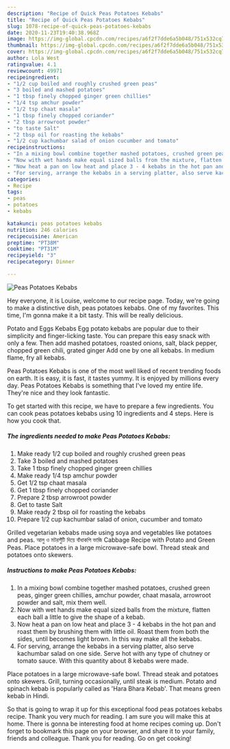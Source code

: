 ```yaml
---
description: "Recipe of Quick Peas Potatoes Kebabs"
title: "Recipe of Quick Peas Potatoes Kebabs"
slug: 1078-recipe-of-quick-peas-potatoes-kebabs
date: 2020-11-23T19:40:38.968Z
image: https://img-global.cpcdn.com/recipes/a6f2f7dde6a5b048/751x532cq70/peas-potatoes-kebabs-recipe-main-photo.jpg
thumbnail: https://img-global.cpcdn.com/recipes/a6f2f7dde6a5b048/751x532cq70/peas-potatoes-kebabs-recipe-main-photo.jpg
cover: https://img-global.cpcdn.com/recipes/a6f2f7dde6a5b048/751x532cq70/peas-potatoes-kebabs-recipe-main-photo.jpg
author: Lola West
ratingvalue: 4.1
reviewcount: 49971
recipeingredient:
- "1/2 cup boiled and roughly crushed green peas"
- "3 boiled and mashed potatoes"
- "1 tbsp finely chopped ginger green chillies"
- "1/4 tsp amchur powder"
- "1/2 tsp chaat masala"
- "1 tbsp finely chopped coriander"
- "2 tbsp arrowroot powder"
- "to taste Salt"
- "2 tbsp oil for roasting the kebabs"
- "1/2 cup kachumbar salad of onion cucumber and tomato"
recipeinstructions:
- "In a mixing bowl combine together mashed potatoes, crushed green peas, ginger green chillies, amchur powder, chaat masala, arrowroot powder and salt, mix them well."
- "Now with wet hands make equal sized balls from the mixture, flatten each ball a little to give the shape of a kebab."
- "Now heat a pan on low heat and place 3 - 4 kebabs in the hot pan and roast them by brushing them with little oil. Roast them from both the sides, until becomes light brown. In this way make all the kebabs."
- "For serving, arrange the kebabs in a serving platter, also serve kachumbar salad on one side. Serve hot with any type of chutney or tomato sauce. With this quantity about 8 kebabs were made."
categories:
- Recipe
tags:
- peas
- potatoes
- kebabs

katakunci: peas potatoes kebabs 
nutrition: 246 calories
recipecuisine: American
preptime: "PT38M"
cooktime: "PT31M"
recipeyield: "3"
recipecategory: Dinner

---
```



![Peas Potatoes Kebabs](https://img-global.cpcdn.com/recipes/a6f2f7dde6a5b048/751x532cq70/peas-potatoes-kebabs-recipe-main-photo.jpg)

Hey everyone, it is Louise, welcome to our recipe page. Today, we're going to make a distinctive dish, peas potatoes kebabs. One of my favorites. This time, I'm gonna make it a bit tasty. This will be really delicious.

Potato and Eggs Kebabs Egg potato kebabs are popular due to their simplicity and finger-licking taste. You can prepare this easy snack with only a few. Then add mashed potatoes, roasted onions, salt, black pepper, chopped green chili, grated ginger Add one by one all kebabs. In medium flame, fry all kebabs.

Peas Potatoes Kebabs is one of the most well liked of recent trending foods on earth. It is easy, it is fast, it tastes yummy. It is enjoyed by millions every day. Peas Potatoes Kebabs is something that I've loved my entire life. They're nice and they look fantastic.


To get started with this recipe, we have to prepare a few ingredients. You can cook peas potatoes kebabs using 10 ingredients and 4 steps. Here is how you cook that.

<!--inarticleads1-->

##### The ingredients needed to make Peas Potatoes Kebabs:

1. Make ready 1/2 cup boiled and roughly crushed green peas
1. Take 3 boiled and mashed potatoes
1. Take 1 tbsp finely chopped ginger green chillies
1. Make ready 1/4 tsp amchur powder
1. Get 1/2 tsp chaat masala
1. Get 1 tbsp finely chopped coriander
1. Prepare 2 tbsp arrowroot powder
1. Get to taste Salt
1. Make ready 2 tbsp oil for roasting the kebabs
1. Prepare 1/2 cup kachumbar salad of onion, cucumber and tomato


Grilled vegetarian kebabs made using soya and vegetables like potatoes and peas. আলু ও মটরশুঁটি দিয়ে বাঁধাকপি ভাজি Cabbage Recipe with Potato and Green Peas. Place potatoes in a large microwave-safe bowl. Thread steak and potatoes onto skewers. 

<!--inarticleads2-->

##### Instructions to make Peas Potatoes Kebabs:

1. In a mixing bowl combine together mashed potatoes, crushed green peas, ginger green chillies, amchur powder, chaat masala, arrowroot powder and salt, mix them well.
1. Now with wet hands make equal sized balls from the mixture, flatten each ball a little to give the shape of a kebab.
1. Now heat a pan on low heat and place 3 - 4 kebabs in the hot pan and roast them by brushing them with little oil. Roast them from both the sides, until becomes light brown. In this way make all the kebabs.
1. For serving, arrange the kebabs in a serving platter, also serve kachumbar salad on one side. Serve hot with any type of chutney or tomato sauce. With this quantity about 8 kebabs were made.


Place potatoes in a large microwave-safe bowl. Thread steak and potatoes onto skewers. Grill, turning occasionally, until steak is medium. Potato and spinach kebab is popularly called as &#39;Hara Bhara Kebab&#39;. That means green kebab in Hindi. 

So that is going to wrap it up for this exceptional food peas potatoes kebabs recipe. Thank you very much for reading. I am sure you will make this at home. There is gonna be interesting food at home recipes coming up. Don't forget to bookmark this page on your browser, and share it to your family, friends and colleague. Thank you for reading. Go on get cooking!
